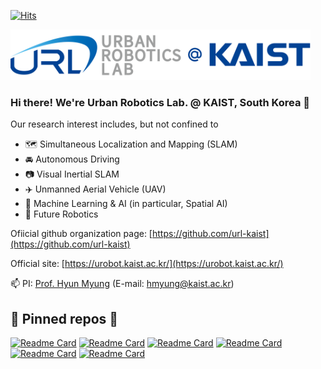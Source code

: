 [![Hits](https://hits.seeyoufarm.com/api/count/incr/badge.svg?url=https%3A%2F%2Fgithub.com%2Furlkaist&count_bg=%2379C83D&title_bg=%23555555&icon=&icon_color=%23E7E7E7&title=hits&edge_flat=false)](https://hits.seeyoufarm.com)

<img src="./lab_logo_full.png"  width="480" height="81"/>

### Hi there! We're Urban Robotics Lab. @ KAIST, South Korea 👋

Our research interest includes, but not confined to
- :world_map: Simultaneous Localization and Mapping (SLAM)
- :oncoming_automobile: Autonomous Driving
- :camera: Visual Inertial SLAM
- :airplane: Unmanned Aerial Vehicle (UAV)
- :brain: Machine Learning & AI (in particular, Spatial AI)
- :robot: Future Robotics

Ofiicial github organization page: [https://github.com/url-kaist](https://github.com/url-kaist)

Official site: [https://urobot.kaist.ac.kr/](https://urobot.kaist.ac.kr/)

📫 PI: [Prof. Hyun Myung](https://urobot.kaist.ac.kr/url_teams/prof-hyunmyung/) (E-mail: hmyung@kaist.ac.kr)


## 📌 Pinned repos 📌
[![Readme Card](https://github-readme-stats.vercel.app/api/pin/?username=LimHyungTae&repo=ERASOR&theme=chartreuse-dark)](https://github.com/LimHyungTae/ERASOR)
[![Readme Card](https://github-readme-stats.vercel.app/api/pin/?username=LimHyungTae&repo=patchwork&theme=chartreuse-dark)](https://github.com/LimHyungTae/patchwork)
[![Readme Card](https://github-readme-stats.vercel.app/api/pin/?username=engcang&repo=SLAM-application&theme=chartreuse-dark)](https://github.com/engcang/SLAM-application)
[![Readme Card](https://github-readme-stats.vercel.app/api/pin/?username=engcang&repo=vins-application&theme=chartreuse-dark)](https://github.com/engcang/vins-application)
[![Readme Card](https://github-readme-stats.vercel.app/api/pin/?username=engcang&repo=ros-yolo-sort&theme=chartreuse-dark)](https://github.com/engcang/ros-yolo-sort)
[![Readme Card](https://github-readme-stats.vercel.app/api/pin/?username=zinuok&repo=kaistviodataset&theme=chartreuse-dark)](https://github.com/zinuok/kaistviodataset)

